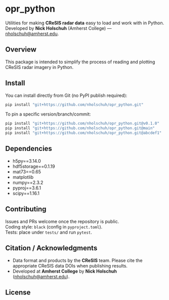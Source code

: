 # opr_python

Utilities for making **CReSIS radar data** easy to load and work with in Python.  
Developed by **Nick Holschuh** (Amherst College) — nholschuh@amherst.edu.

## Overview

This package is intended to simplify the process of reading and plotting  CReSIS radar imagery in Python.  

## Install

You can install directly from Git (no PyPI publish required):

```bash
pip install "git+https://github.com/nholschuh/opr_python.git"
```

To pin a specific version/branch/commit:

```bash
pip install "git+https://github.com/nholschuh/opr_python.git@v0.1.0"
pip install "git+https://github.com/nholschuh/opr_python.git@main"
pip install "git+https://github.com/nholschuh/opr_python.git@abcdef1"
```

## Dependencies

- h5py==3.14.0
- hdf5storage==0.1.19
- mat73==0.65
- matplotlib
- numpy==2.3.2
- pyproj==3.6.1
- scipy==1.16.1

## Contributing

Issues and PRs welcome once the repository is public.  
Coding style: `black` (config in `pyproject.toml`).  
Tests: place under `tests/` and run `pytest`.

## Citation / Acknowledgments

- Data format and products by the **CReSIS** team. Please cite the appropriate CReSIS data DOIs when publishing results.
- Developed at **Amherst College** by **Nick Holschuh** (nholschuh@amherst.edu).

## License

